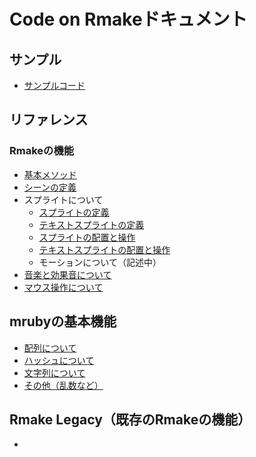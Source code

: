 # Code on Rmakeドキュメント

## サンプル

* [サンプルコード](sample.md)

## リファレンス

### Rmakeの機能

* [基本メソッド](rmake/basic.md)
* [シーンの定義](rmake/scene.md)
* スプライトについて
  * [スプライトの定義](rmake/define_sprite.md)
  * [テキストスプライトの定義](rmake/define_sprite.md)
  * [スプライトの配置と操作](rmake/sprite.md)
  * [テキストスプライトの配置と操作](rmake/text_sprite.md)
  * モーションについて（記述中）
* [音楽と効果音について](rmake/sound.md)
* [マウス操作について](rmake/pointer.md)

## mrubyの基本機能

* [配列について](mruby/array.md)
* [ハッシュについて](mruby/hash.md)
* [文字列について](mruby/string.md)
* [その他（乱数など）](mruby/other.md)

## Rmake Legacy（既存のRmakeの機能）

* 
